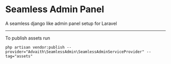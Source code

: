 # Seamless Admin Panel

A seamless django like admin panel setup for Laravel

---

To publish assets run

```shell
php artisan vendor:publish --provider="Advaith\SeamlessAdmin\SeamlessAdminServiceProvider" --tag="assets"
```
